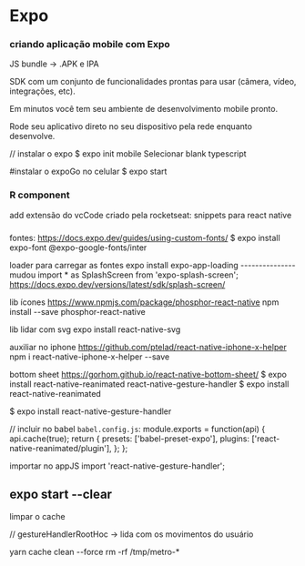 # Expo 
### criando aplicação mobile com Expo

JS bundle -> .APK e IPA

SDK com um conjunto de funcionalidades prontas
para usar (câmera, vídeo, integrações, etc).

Em minutos você tem seu ambiente de
desenvolvimento mobile pronto.

Rode seu aplicativo direto no seu dispositivo pela
rede enquanto desenvolve.


// instalar o expo 
$ expo init mobile
Selecionar blank typescript

#instalar o expoGo no celular
$ expo start

### R component
add extensão do vcCode criado pela rocketseat: snippets para react native

###
fontes: https://docs.expo.dev/guides/using-custom-fonts/
$ expo install expo-font @expo-google-fonts/inter

loader para carregar as fontes
expo install expo-app-loading
---------------mudou
import * as SplashScreen from 'expo-splash-screen';
https://docs.expo.dev/versions/latest/sdk/splash-screen/


lib ícones
https://www.npmjs.com/package/phosphor-react-native
npm install --save phosphor-react-native

lib lidar com svg
expo install react-native-svg


auxiliar no iphone
https://github.com/ptelad/react-native-iphone-x-helper
npm i react-native-iphone-x-helper --save

bottom sheet
https://gorhom.github.io/react-native-bottom-sheet/
$ expo install react-native-reanimated react-native-gesture-handler
$ expo install react-native-reanimated

$ expo install react-native-gesture-handler

// incluir no babel `babel.config.js`:
module.exports = function(api) {
  api.cache(true);
  return {
    presets: ['babel-preset-expo'],
    plugins: ['react-native-reanimated/plugin'],
  };
};

importar no appJS
import 'react-native-gesture-handler';

## expo start --clear 
limpar o cache 

// gestureHandlerRootHoc -> lida com os movimentos do usuário

yarn cache clean --force
rm -rf /tmp/metro-* 